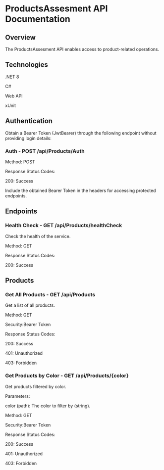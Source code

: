 # ProductsAssesment API Documentation
## Overview
The ProductsAssesment API enables access to product-related operations.

## Technologies
.NET 8

C#

Web API

xUnit

## Authentication
Obtain a Bearer Token (JwtBearer) through the following endpoint without providing login details:

### Auth - POST /api/Products/Auth
Method: POST

Response Status Codes:

200: Success

Include the obtained Bearer Token in the headers for accessing protected endpoints.

## Endpoints
### Health Check - GET /api/Products/healthCheck

Check the health of the service.

Method: GET

Response Status Codes:

200: Success

## Products

### Get All Products - GET /api/Products

Get a list of all products.

Method: GET

Security:Bearer Token

Response Status Codes:

200: Success

401: Unauthorized

403: Forbidden

### Get Products by Color - GET /api/Products/{color}

Get products filtered by color.

Parameters:

color (path): The color to filter by (string).

Method: GET

Security:Bearer Token

Response Status Codes:

200: Success

401: Unauthorized

403: Forbidden

